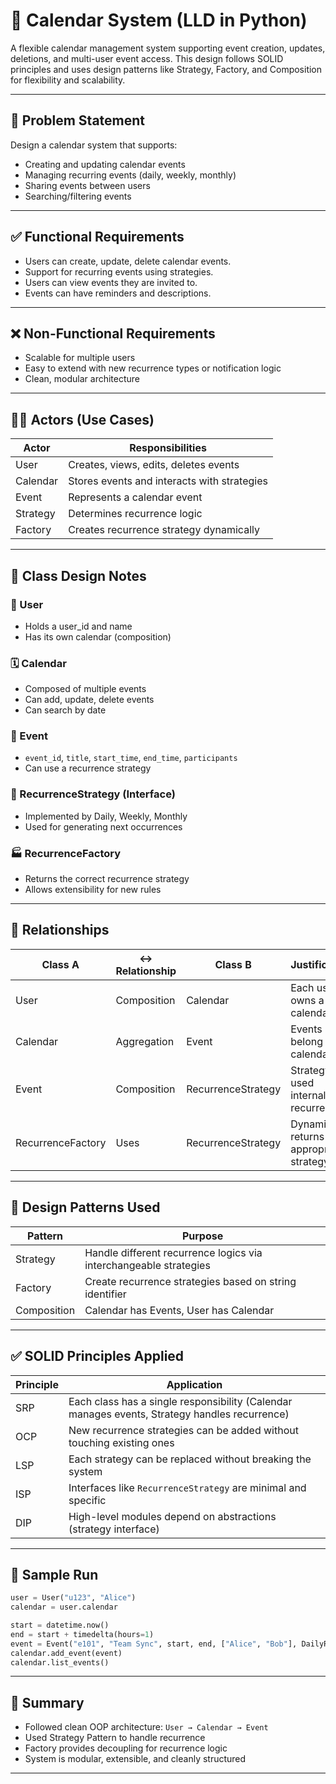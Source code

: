 # 📅 Calendar System (LLD in Python)

A flexible calendar management system supporting event creation, updates, deletions, and multi-user event access. This design follows SOLID principles and uses design patterns like Strategy, Factory, and Composition for flexibility and scalability.

---

## 🧠 Problem Statement
Design a calendar system that supports:
- Creating and updating calendar events
- Managing recurring events (daily, weekly, monthly)
- Sharing events between users
- Searching/filtering events

---

## ✅ Functional Requirements
- Users can create, update, delete calendar events.
- Support for recurring events using strategies.
- Users can view events they are invited to.
- Events can have reminders and descriptions.

---

## ❌ Non-Functional Requirements
- Scalable for multiple users
- Easy to extend with new recurrence types or notification logic
- Clean, modular architecture

---

## 🧑‍💻 Actors (Use Cases)
| Actor    | Responsibilities                            |
|----------|---------------------------------------------|
| User     | Creates, views, edits, deletes events       |
| Calendar | Stores events and interacts with strategies |
| Event    | Represents a calendar event                 |
| Strategy | Determines recurrence logic                 |
| Factory  | Creates recurrence strategy dynamically     |

---

## 🧱 Class Design Notes

### 👤 User
- Holds a user_id and name
- Has its own calendar (composition)

### 🗓️ Calendar
- Composed of multiple events
- Can add, update, delete events
- Can search by date

### 📌 Event
- `event_id`, `title`, `start_time`, `end_time`, `participants`
- Can use a recurrence strategy

### 🔁 RecurrenceStrategy (Interface)
- Implemented by Daily, Weekly, Monthly
- Used for generating next occurrences

### 🏭 RecurrenceFactory
- Returns the correct recurrence strategy
- Allows extensibility for new rules

---

## 🔁 Relationships
| Class A          | ↔️ Relationship | Class B             | Justification                               |
|------------------|----------------|----------------------|----------------------------------------------|
| User             | Composition    | Calendar             | Each user owns a calendar                    |
| Calendar         | Aggregation    | Event                | Events belong to calendar                    |
| Event            | Composition    | RecurrenceStrategy   | Strategy used internally for recurrence      |
| RecurrenceFactory| Uses           | RecurrenceStrategy   | Dynamically returns appropriate strategy     |

---

## 🔐 Design Patterns Used
| Pattern            | Purpose                                                              |
|--------------------|-----------------------------------------------------------------------|
| Strategy           | Handle different recurrence logics via interchangeable strategies    |
| Factory            | Create recurrence strategies based on string identifier              |
| Composition        | Calendar has Events, User has Calendar                               |

---

## ✅ SOLID Principles Applied
| Principle | Application                                                                 |
|-----------|-----------------------------------------------------------------------------|
| SRP       | Each class has a single responsibility (Calendar manages events, Strategy handles recurrence) |
| OCP       | New recurrence strategies can be added without touching existing ones       |
| LSP       | Each strategy can be replaced without breaking the system                  |
| ISP       | Interfaces like `RecurrenceStrategy` are minimal and specific               |
| DIP       | High-level modules depend on abstractions (strategy interface)              |

---

## 🧪 Sample Run
```python
user = User("u123", "Alice")
calendar = user.calendar

start = datetime.now()
end = start + timedelta(hours=1)
event = Event("e101", "Team Sync", start, end, ["Alice", "Bob"], DailyRecurrence())
calendar.add_event(event)
calendar.list_events()
```

---

## 📌 Summary
- Followed clean OOP architecture: `User → Calendar → Event`
- Used Strategy Pattern to handle recurrence
- Factory provides decoupling for recurrence logic
- System is modular, extensible, and cleanly structured

---
